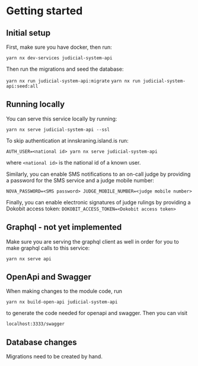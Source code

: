 # Getting started

## Initial setup

First, make sure you have docker, then run:

`yarn nx dev-services judicial-system-api`

Then run the migrations and seed the database:

`yarn nx run judicial-system-api:migrate`
`yarn nx run judicial-system-api:seed:all`

## Running locally

You can serve this service locally by running:

`yarn nx serve judicial-system-api --ssl`

To skip authentication at innskraning.island.is run:

`AUTH_USER=<national id> yarn nx serve judicial-system-api`

where `<national id>` is the national id of a known user.

Similarly, you can enable SMS notifications to an on-call judge by providing a password for the SMS service and
a judge mobile number:

`NOVA_PASSWORD=<SMS password> JUDGE_MOBILE_NUMBER=<judge mobile number>`

Finally, you can enable electronic signatures of judge rulings by providing a Dokobit access token:
`DOKOBIT_ACCESS_TOKEN=<Dokobit access token>`

## Graphql - not yet implemented

Make sure you are serving the graphql client as well in order for you to make graphql calls to this service:

`yarn nx serve api`

## OpenApi and Swagger

When making changes to the module code, run

`yarn nx build-open-api judicial-system-api`

to generate the code needed for openapi and swagger. Then you can visit

`localhost:3333/swagger`

## Database changes

Migrations need to be created by hand.
